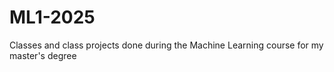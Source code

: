 # ML1-2025
Classes and class projects done during the Machine Learning course for my master's degree
